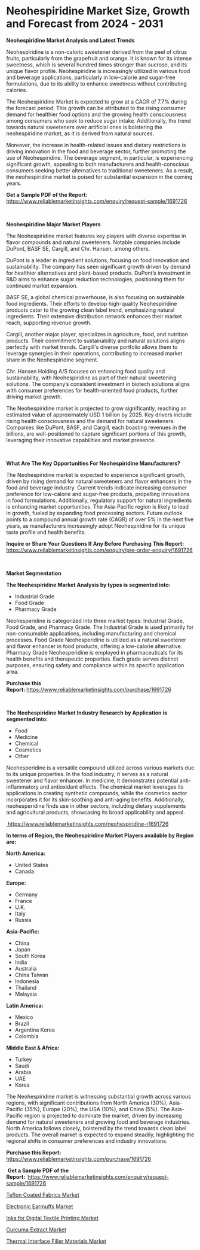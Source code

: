 <p><h1>Neohespiridine Market Size, Growth and Forecast from 2024 - 2031</h1></p><p><strong>Neohespiridine Market Analysis and Latest Trends</strong></p>
<p><p>Neohespiridine is a non-caloric sweetener derived from the peel of citrus fruits, particularly from the grapefruit and orange. It is known for its intense sweetness, which is several hundred times stronger than sucrose, and its unique flavor profile. Neohespiridine is increasingly utilized in various food and beverage applications, particularly in low-calorie and sugar-free formulations, due to its ability to enhance sweetness without contributing calories.</p><p>The Neohespiridine Market is expected to grow at a CAGR of 7.7% during the forecast period. This growth can be attributed to the rising consumer demand for healthier food options and the growing health consciousness among consumers who seek to reduce sugar intake. Additionally, the trend towards natural sweeteners over artificial ones is bolstering the neohespiridine market, as it is derived from natural sources. </p><p>Moreover, the increase in health-related issues and dietary restrictions is driving innovation in the food and beverage sector, further promoting the use of Neohespiridine. The beverage segment, in particular, is experiencing significant growth, appealing to both manufacturers and health-conscious consumers seeking better alternatives to traditional sweeteners. As a result, the neohespiridine market is poised for substantial expansion in the coming years.</p></p>
<p><strong>Get a Sample PDF of the Report:&nbsp;</strong> <a href="https://www.reliablemarketinsights.com/enquiry/request-sample/1691726?utm_campaign=1383&utm_medium=2&utm_source=Github&utm_content=ia&utm_term=18102024&utm_id=neohespiridine">https://www.reliablemarketinsights.com/enquiry/request-sample/1691726</a></p>
<p>&nbsp;</p>
<p><strong>Neohespiridine Major Market Players</strong></p>
<p><p>The Neohespiridine market features key players with diverse expertise in flavor compounds and natural sweeteners. Notable companies include DuPont, BASF SE, Cargill, and Chr. Hansen, among others.</p><p>DuPont is a leader in ingredient solutions, focusing on food innovation and sustainability. The company has seen significant growth driven by demand for healthier alternatives and plant-based products. DuPont’s investment in R&D aims to enhance sugar reduction technologies, positioning them for continued market expansion.</p><p>BASF SE, a global chemical powerhouse, is also focusing on sustainable food ingredients. Their efforts to develop high-quality Neohespiridine products cater to the growing clean label trend, emphasizing natural ingredients. Their extensive distribution network enhances their market reach, supporting revenue growth.</p><p>Cargill, another major player, specializes in agriculture, food, and nutrition products. Their commitment to sustainability and natural solutions aligns perfectly with market trends. Cargill's diverse portfolio allows them to leverage synergies in their operations, contributing to increased market share in the Neohespiridine segment.</p><p>Chr. Hansen Holding A/S focuses on enhancing food quality and sustainability, with Neohespiridine as part of their natural sweetening solutions. The company’s consistent investment in biotech solutions aligns with consumer preferences for health-oriented food products, further driving market growth.</p><p>The Neohespiridine market is projected to grow significantly, reaching an estimated value of approximately USD 1 billion by 2025. Key drivers include rising health consciousness and the demand for natural sweeteners. Companies like DuPont, BASF, and Cargill, each boasting revenues in the billions, are well-positioned to capture significant portions of this growth, leveraging their innovative capabilities and market presence.</p></p>
<p>&nbsp;</p>
<p><strong>What Are The Key Opportunities For Neohespiridine Manufacturers?</strong></p>
<p><p>The Neohespiridine market is expected to experience significant growth, driven by rising demand for natural sweeteners and flavor enhancers in the food and beverage industry. Current trends indicate increasing consumer preference for low-calorie and sugar-free products, propelling innovations in food formulations. Additionally, regulatory support for natural ingredients is enhancing market opportunities. The Asia-Pacific region is likely to lead in growth, fueled by expanding food processing sectors. Future outlook points to a compound annual growth rate (CAGR) of over 5% in the next five years, as manufacturers increasingly adopt Neohespiridine for its unique taste profile and health benefits.</p></p>
<p><strong>Inquire or Share Your Questions If Any Before Purchasing This Report:</strong> <a href="https://www.reliablemarketinsights.com/enquiry/pre-order-enquiry/1691726?utm_campaign=1383&utm_medium=2&utm_source=Github&utm_content=ia&utm_term=18102024&utm_id=neohespiridine">https://www.reliablemarketinsights.com/enquiry/pre-order-enquiry/1691726</a></p>
<p>&nbsp;</p>
<p><strong>Market Segmentation</strong></p>
<p><strong>The Neohespiridine Market Analysis by types is segmented into:</strong></p>
<p><ul><li>Industrial Grade</li><li>Food Grade</li><li>Pharmacy Grade</li></ul></p>
<p><p>Neohesperidine is categorized into three market types: Industrial Grade, Food Grade, and Pharmacy Grade. The Industrial Grade is used primarily for non-consumable applications, including manufacturing and chemical processes. Food Grade Neohesperidine is utilized as a natural sweetener and flavor enhancer in food products, offering a low-calorie alternative. Pharmacy Grade Neohesperidine is employed in pharmaceuticals for its health benefits and therapeutic properties. Each grade serves distinct purposes, ensuring safety and compliance within its specific application area.</p></p>
<p><strong>Purchase this Report:&nbsp;</strong><a href="https://www.reliablemarketinsights.com/purchase/1691726?utm_campaign=1383&utm_medium=2&utm_source=Github&utm_content=ia&utm_term=18102024&utm_id=neohespiridine">https://www.reliablemarketinsights.com/purchase/1691726</a></p>
<p>&nbsp;</p>
<p><strong>The Neohespiridine Market Industry Research by Application is segmented into:</strong></p>
<p><ul><li>Food</li><li>Medicine</li><li>Chemical</li><li>Cosmetics</li><li>Other</li></ul></p>
<p><p>Neohesperidine is a versatile compound utilized across various markets due to its unique properties. In the food industry, it serves as a natural sweetener and flavor enhancer. In medicine, it demonstrates potential anti-inflammatory and antioxidant effects. The chemical market leverages its applications in creating synthetic compounds, while the cosmetics sector incorporates it for its skin-soothing and anti-aging benefits. Additionally, neohesperidine finds use in other sectors, including dietary supplements and agricultural products, showcasing its broad applicability and appeal.</p></p>
<p><a href="https://www.reliablemarketinsights.com/neohespiridine-r1691726?utm_campaign=1383&utm_medium=2&utm_source=Github&utm_content=ia&utm_term=18102024&utm_id=neohespiridine">&nbsp;https://www.reliablemarketinsights.com/neohespiridine-r1691726</a></p>
<p><strong>In terms of Region, the Neohespiridine Market Players available by Region are:</strong></p>
<p>
    <p> <strong> North America: </strong>
        <ul>
            <li>United States</li>
            <li>Canada</li>
        </ul>
        </p> 
    <p> <strong> Europe: </strong>
        <ul>
            <li>Germany</li>
            <li>France</li>
            <li>U.K.</li>
            <li>Italy</li>
            <li>Russia</li>
        </ul>
        </p> 
    <p> <strong> Asia-Pacific: </strong>
        <ul>
            <li>China</li>
            <li>Japan</li>
            <li>South Korea</li>
            <li>India</li>
            <li>Australia</li>
            <li>China Taiwan</li>
            <li>Indonesia</li>
            <li>Thailand</li>
            <li>Malaysia</li>
        </ul>
        </p> 
    <p> <strong> Latin America: </strong>
        <ul>
            <li>Mexico</li>
            <li>Brazil</li>
            <li>Argentina Korea</li>
            <li>Colombia</li>
        </ul>
        </p> 
    <p> <strong> Middle East & Africa: </strong>
        <ul>
            <li>Turkey</li>
            <li>Saudi</li>
            <li>Arabia</li>
            <li>UAE</li>
            <li>Korea</li>
        </ul>
    </p>
    </p>
<p><p>The Neohespiridine market is witnessing substantial growth across various regions, with significant contributions from North America (30%), Asia-Pacific (35%), Europe (20%), the USA (10%), and China (5%). The Asia-Pacific region is projected to dominate the market, driven by increasing demand for natural sweeteners and growing food and beverage industries. North America follows closely, bolstered by the trend towards clean label products. The overall market is expected to expand steadily, highlighting the regional shifts in consumer preferences and industry innovations.</p></p>
<p><strong>Purchase this Report: </strong><a href="https://www.reliablemarketinsights.com/purchase/1691726?utm_campaign=1383&utm_medium=2&utm_source=Github&utm_content=ia&utm_term=18102024&utm_id=neohespiridine">https://www.reliablemarketinsights.com/purchase/1691726</a></p>
<p>&nbsp;<strong>Get a Sample PDF of the Report:&nbsp;&nbsp;</strong><a href="https://www.reliablemarketinsights.com/enquiry/request-sample/1691726?utm_campaign=1383&utm_medium=2&utm_source=Github&utm_content=ia&utm_term=18102024&utm_id=neohespiridine">https://www.reliablemarketinsights.com/enquiry/request-sample/1691726</a></p>
<p><strong></strong></p>
<p><p><a href="https://www.linkedin.com/pulse/teflon-coated-fabrics-market-innovations-trends-comprehensive-ms4lf?utm_campaign=1383&utm_medium=2&utm_source=Github&utm_content=ia&utm_term=18102024&utm_id=neohespiridine">Teflon Coated Fabrics Market</a></p><p><a href="https://www.linkedin.com/pulse/electronic-earmuffs-market-velocity-83-cagr-trajectory-2024-2031-qfhsf?utm_campaign=1383&utm_medium=2&utm_source=Github&utm_content=ia&utm_term=18102024&utm_id=neohespiridine">Electronic Earmuffs Market</a></p><p><a href="https://github.com/gaenorkop6092/Market-Research-Report-List-1/blob/main/inks-for-digital-textile-printing-market.md?utm_campaign=1383&utm_medium=2&utm_source=Github&utm_content=ia&utm_term=18102024&utm_id=neohespiridine">Inks for Digital Textile Printing Market</a></p><p><a href="https://www.linkedin.com/pulse/curcuma-extract-market-analysis-report-global-insights-region-he7df?utm_campaign=1383&utm_medium=2&utm_source=Github&utm_content=ia&utm_term=18102024&utm_id=neohespiridine">Curcuma Extract Market</a></p><p><a href="https://github.com/RickHolmes3/Market-Research-Report-List-7/blob/main/thermal-interface-filler-materials-market.md?utm_campaign=1383&utm_medium=2&utm_source=Github&utm_content=ia&utm_term=18102024&utm_id=neohespiridine">Thermal Interface Filler Materials Market</a></p></p>